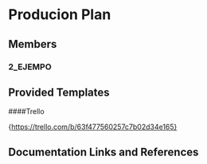 

# Producion Plan

## Members

### 2_EJEMPO

## Provided Templates

####Trello

{https://trello.com/b/63f477560257c7b02d34e165}

## Documentation Links and References
